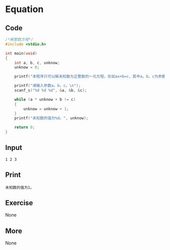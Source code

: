 # Equation

## Code

```C
/*解整数方程*/
#include <stdio.h>

int main(void)
{
	int a, b, c, unknow;
	unknow = 0;

	printf("本程序只可以解未知数为正整数的一元方程，形如ax+b=c，其中a，b，c为参数且只支持整数。\n");

	printf("请输入参数a，b，c。\n");
	scanf_s("%d %d %d", &a, &b, &c);

	while (a * unknow + b != c)
	{
		unknow = unknow + 1;
	}
	printf("未知数的值为%d。", unknow);

	return 0;
}
```

## Input

`1 2 3`

## Print

`未知数的值为1。`

## Exercise

None

## More

None
